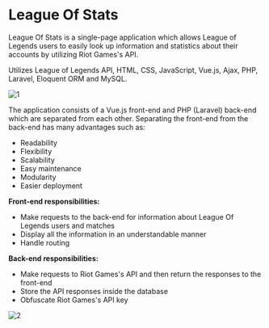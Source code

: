 # League Of Stats

League Of Stats is a single-page application which allows League of Legends users to easily look up information and statistics about their accounts by utilizing Riot Games's API.

Utilizes League of Legends API, HTML, CSS, JavaScript, Vue.js, Ajax, PHP, Laravel, Eloquent ORM and MySQL.

![1](https://user-images.githubusercontent.com/16446652/93604797-8cdb8f80-f9ce-11ea-9f65-b76a29707ad6.png)

The application consists of a Vue.js front-end and PHP (Laravel) back-end which are separated from each other. Separating the front-end from the back-end has many advantages such as:

* Readability
* Flexibility
* Scalability
* Easy maintenance
* Modularity
* Easier deployment

**Front-end responsibilities:**

* Make requests to the back-end for information about League Of Legends users and matches
* Display all the information in an understandable manner
* Handle routing

**Back-end responsibilities:**

* Make requests to Riot Games's API and then return the responses to the front-end
* Store the API responses inside the database
* Obfuscate Riot Games's API key

![2](https://user-images.githubusercontent.com/16446652/93605056-ef349000-f9ce-11ea-90c0-e2cef9f08551.png)
